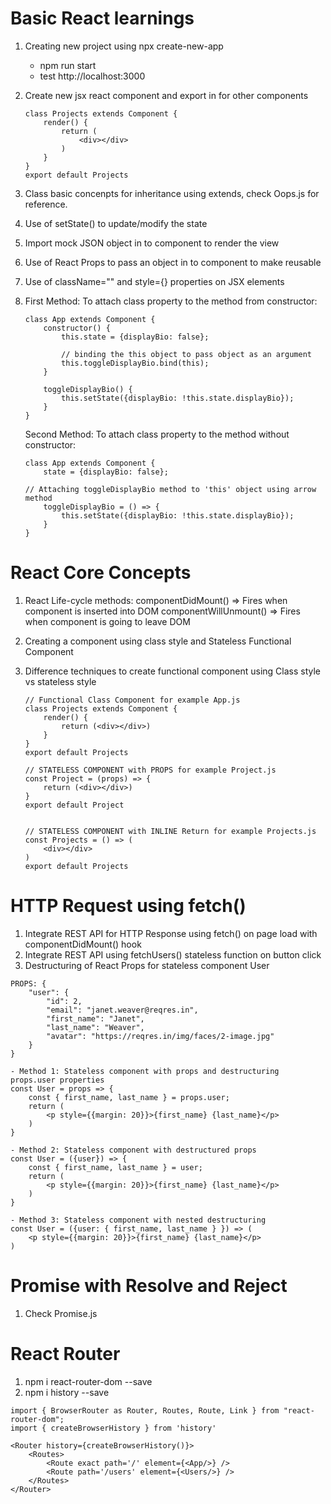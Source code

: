 # Basic React learnings
1. Creating new project using npx create-new-app <project-name>
    - npm run start
    - test http://localhost:3000
2. Create new jsx react component and export in for other components
    ```
    class Projects extends Component {
        render() {
            return (
                <div></div>
            )
        }
    }
    export default Projects
    ```
3. Class basic concenpts for inheritance using extends, check Oops.js for reference.
4. Use of setState() to update/modify the state
5. Import mock JSON object in to component to render the view
6. Use of React Props to pass an object in to component to make reusable
7. Use of className="" and style={} properties on JSX elements
8. First Method: To attach class property to the method from constructor:

    ```
    class App extends Component {
        constructor() {
            this.state = {displayBio: false};

            // binding the this object to pass object as an argument
            this.toggleDisplayBio.bind(this);
        }

        toggleDisplayBio() {
            this.setState({displayBio: !this.state.displayBio});
        }
    }
    ```

    Second Method: To attach class property to the method without constructor:
    ```
    class App extends Component {
        state = {displayBio: false};

    // Attaching toggleDisplayBio method to 'this' object using arrow method
        toggleDisplayBio = () => {
            this.setState({displayBio: !this.state.displayBio});
        }
    }
    ```


# React Core Concepts

1. React Life-cycle methods:
    componentDidMount() => Fires when component is inserted into DOM
    componentWillUnmount() => Fires when component is going to leave DOM
    
2. Creating a component using class style and Stateless Functional Component
3. Difference techniques to create functional component using Class style vs stateless style
    ```
    // Functional Class Component for example App.js
    class Projects extends Component {
        render() {
            return (<div></div>)
        }
    }
    export default Projects

    // STATELESS COMPONENT with PROPS for example Project.js
    const Project = (props) => {
        return (<div></div>)
    }
    export default Project


    // STATELESS COMPONENT with INLINE Return for example Projects.js
    const Projects = () => (
        <div></div>
    )
    export default Projects
    ```

# HTTP Request using fetch()

1. Integrate REST API for HTTP Response using fetch() on page load with componentDidMount() hook
2. Integrate REST API using fetchUsers() stateless function on button click
3. Destructuring of React Props for stateless component User
```
PROPS: {
    "user": {
        "id": 2,
        "email": "janet.weaver@reqres.in",
        "first_name": "Janet",
        "last_name": "Weaver",
        "avatar": "https://reqres.in/img/faces/2-image.jpg"
    }
}

- Method 1: Stateless component with props and destructuring props.user properties
const User = props => {
    const { first_name, last_name } = props.user;
    return (
        <p style={{margin: 20}}>{first_name} {last_name}</p>
    )
}

- Method 2: Stateless component with destructured props
const User = ({user}) => {
    const { first_name, last_name } = user;
    return (
        <p style={{margin: 20}}>{first_name} {last_name}</p>
    )
}

- Method 3: Stateless component with nested destructuring
const User = ({user: { first_name, last_name } }) => (
    <p style={{margin: 20}}>{first_name} {last_name}</p>
)
```

# Promise with Resolve and Reject
1. Check Promise.js

# React Router
1. npm i react-router-dom --save
2. npm i history --save

```
import { BrowserRouter as Router, Routes, Route, Link } from "react-router-dom";
import { createBrowserHistory } from 'history'

<Router history={createBrowserHistory()}>
    <Routes>
        <Route exact path='/' element={<App/>} />
        <Route path='/users' element={<Users/>} />
    </Routes>
</Router>
```